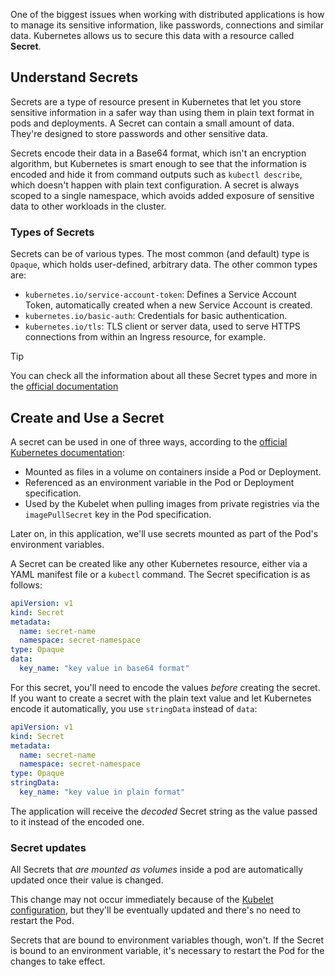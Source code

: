 One of the biggest issues when working with distributed applications is how to manage its sensitive information, like passwords, connections and similar data. Kubernetes allows us to secure this data with a resource called **Secret**.

## Understand Secrets

Secrets are a type of resource present in Kubernetes that let you store sensitive information in a safer way than using them in plain text format in pods and deployments. A Secret can contain a small amount of data. They're designed to store passwords and other sensitive data.

Secrets encode their data in a Base64 format, which isn't an encryption algorithm, but Kubernetes is smart enough to see that the information is encoded and hide it from command outputs such as `kubectl describe`, which doesn't happen with plain text configuration. A secret is always scoped to a single namespace, which avoids added exposure of sensitive data to other workloads in the cluster.

### Types of Secrets

Secrets can be of various types. The most common (and default) type is `Opaque`, which holds user-defined, arbitrary data. The other common types are:

- `kubernetes.io/service-account-token`: Defines a Service Account Token, automatically created when a new Service Account is created.
- `kubernetes.io/basic-auth`: Credentials for basic authentication.
- `kubernetes.io/tls`: TLS client or server data, used to serve HTTPS connections from within an Ingress resource, for example.

> [!TIP]
> You can check all the information about all these Secret types and more in the [official documentation](https://kubernetes.io/docs/concepts/configuration/secret/#secret-types)
## Create and Use a Secret

A secret can be used in one of three ways, according to the [official Kubernetes documentation](https://kubernetes.io/docs/concepts/configuration/secret/#overview-of-secrets):

- Mounted as files in a volume on containers inside a Pod or Deployment.
- Referenced as an environment variable in the Pod or Deployment specification.
- Used by the Kubelet when pulling images from private registries via the `imagePullSecret` key in the Pod specification.

Later on, in this application, we'll use secrets mounted as part of the Pod's environment variables.

A Secret can be created like any other Kubernetes resource, either via a YAML manifest file or a `kubectl` command. The Secret specification is as follows:

```yaml
apiVersion: v1
kind: Secret
metadata:
  name: secret-name
  namespace: secret-namespace
type: Opaque
data:
  key_name: "key value in base64 format"
```

For this secret, you'll need to encode the values *before* creating the secret. If you want to create a secret with the plain text value and let Kubernetes encode it automatically, you use `stringData` instead of `data`:

```yaml
apiVersion: v1
kind: Secret
metadata:
  name: secret-name
  namespace: secret-namespace
type: Opaque
stringData:
  key_name: "key value in plain format"
```

The application will receive the *decoded* Secret string as the value passed to it instead of the encoded one.

### Secret updates

All Secrets that *are mounted as volumes* inside a pod are automatically updated once their value is changed.

This change may not occur immediately because of the [Kubelet configuration](https://kubernetes.io/docs/concepts/configuration/configmap/#mounted-configmaps-are-updated-automatically), but they'll be eventually updated and there's no need to restart the Pod.

Secrets that are bound to environment variables though, won't. If the Secret is bound to an environment variable, it's necessary to restart the Pod for the changes to take effect.
